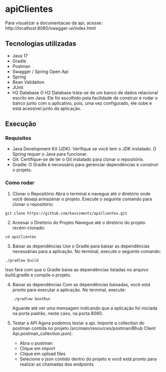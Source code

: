 # apiClientes

Para visualizar a documentacao da api, acesse: http://localhost:8080/swagger-ui/index.html

## Tecnologias utilizadas
- Java 17
- Gradle
- Postman
- Swagger / Spring Open Api
- Spring
- Bean Validation
- JUnit
- H2 Database
  O H2 Database trata-se de um banco de dados relacional escrito em Java. Ele foi escolhido pela facilidade de construir e rodar o banco junto com o aplicativo, pois, uma vez configurado, ele sobe e está acessível junto da aplicação.


## Execução
### Requisitos
- Java Development Kit (JDK): Verifique se você tem o JDK instalado. O Spring requer o Java para funcionar.
- Git: Certifique-se de ter o Git instalado para clonar o repositório.
- Gradle: O Gradle é necessário para gerenciar dependências e construir o projeto.

### Como rodar
1. Clonar o Repositório
Abra o terminal e navegue até o diretório onde você deseja armazenar o projeto. Execute o seguinte comando para clonar o repositório:
````
git clone https://github.com/kassimentz/apiClientes.git
````
2. Acessar o Diretório do Projeto
   Navegue até o diretório do projeto recém-clonado:
```
cd apiClientes
```

3. Baixar as dependências
  Use o Gradle para baixar as dependências necessárias para a aplicação. No terminal, execute o seguinte comando:
```
./gradlew build
```
Isso fará com que o Gradle baixe as dependências listadas no arquivo build.gradle e compile o projeto.

4. Baixar as dependências
   Com as dependências baixadas, você está pronto para executar a aplicação. No terminal, execute:
   ```
   ./gradlew bootRun
   ```
   Aguarde até ver uma mensagem indicando que a aplicação foi iniciada na porta padrão, neste caso, na porta 8080.

5. Testar a API
   Agora podemos testar a api. Importe a collection do postman contida no projeto (src/main/resources/postman/Bhub Client Api.postman_collection.json):
   - Abra o postman
   - Clique em import
   - Clique em upload files
   - Selecione o json contido dentro do projeto e você está pronto para realizar as chamadas dos endpoints
